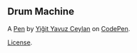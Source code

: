 Drum Machine
------------


A [Pen](https://codepen.io/yeged/pen/VwPXNZg) by [Yiğit Yavuz Ceylan](https://codepen.io/yeged) on [CodePen](https://codepen.io).

[License](https://codepen.io/yeged/pen/VwPXNZg/license).